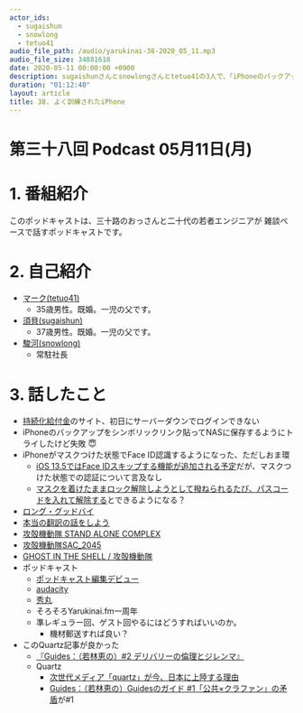 ```yaml
---
actor_ids:
  - sugaishun
  - snowlong
  - tetuo41
audio_file_path: /audio/yarukinai-38-2020_05_11.mp3
audio_file_size: 34881618
date: 2020-05-11 00:00:00 +0900
description: sugaishunさんとsnowlongさんとtetuo41の3人で、「iPhoneのバックアップ」「ロング・グッドバイ」「攻殻機動隊」について話しました。
duration: "01:12:40"
layout: article
title: 38. よく訓練されたiPhone
---
```


# 第三十八回 Podcast 05月11日(月)

# 1. 番組紹介
  このポッドキャストは、三十路のおっさんと二十代の若者エンジニアが
  雑談ベースで話すポッドキャストです。

# 2. 自己紹介
- [マーク(tetuo41)](https://twitter.com/tetuo41)
    - 35歳男性。既婚。一児の父です。
- [須貝(sugaishun)](https://twitter.com/sugaishun)
    - 37歳男性。既婚。一児の父です。
- [駿河(snowlong)](https://twitter.com/_snowlong)
    - 常駐社長

# 3. 話したこと

- [持続化給付金](https://www.jizokuka-kyufu.jp/)のサイト、初日にサーバーダウンでログインできない
- iPhoneのバックアップをシンボリックリンク貼ってNASに保存するようにトライしたけど失敗 😇
- iPhoneがマスクつけた状態でFace ID認識するようになった、ただしおま環
    - [iOS 13.5ではFace IDスキップする機能が追加される予定](https://jp.techcrunch.com/2020/04/30/2020-04-29-apple-face-id-unlock-mask/)だが、マスクつけた状態での認証について言及なし
    - [マスクを着けたままロック解除しようとして撥ねられるたび、パスコードを入れて解除する](https://www.phileweb.com/review/column/202002/25/963.html)とできるようになる？
- [ロング・グッドバイ](https://www.amazon.co.jp/gp/product/B01B2MWSBS/?&_encoding=UTF8&tag=31415q2-22)
- [本当の翻訳の話をしよう](https://amzn.to/2WkDUNi)
- [攻殻機動隊 STAND ALONE COMPLEX](https://www.netflix.com/title/70213091)
- [攻殻機動隊SAC_2045](https://www.netflix.com/title/81030224)
- [GHOST IN THE SHELL / 攻殻機動隊](https://www.netflix.com/watch/540533)
- ポッドキャスト
    - [ポッドキャスト編集デビュー](https://twitter.com/sugaishun/status/1257131828365766656?s=20)
    - [audacity](https://www.audacityteam.org/)
    - [秀丸](https://hide.maruo.co.jp/software/hidemaru.html)
    - そろそろYarukinai.fm一周年
    - 準レギュラー回、ゲスト回やるにはどうすればいいのか。
        - 機材郵送すれば良い？
- このQuartz記事が良かった
    - [『Guides：（若林恵の）#2 デリバリーの倫理とジレンマ』](https://newspicks.com/news/4882783/body/)
    - Quartz
        - [次世代メディア「quartz」が今、日本に上陸する理由](https://qz.com/1746387/%E6%AC%A1%E4%B8%96%E4%BB%A3%E3%83%A1%E3%83%87%E3%82%A3%E3%82%A2%E3%80%8Cquartz%E3%80%8D%E3%81%8C%E4%BB%8A%E3%80%81%E6%97%A5%E6%9C%AC%E3%81%AB%E4%B8%8A%E9%99%B8%E3%81%99%E3%82%8B%E7%90%86%E7%94%B1/)
        - [Guides：（若林恵の）Guidesのガイド #1「公共×クラファン」の矛盾](https://m.newspicks.com/news/4882507/body/)が#1
